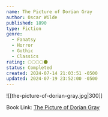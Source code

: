 ```yaml
---
name: The Picture of Dorian Gray
author: Oscar Wilde
published: 1890
type: Fiction
genre:
  - Fanatsy
  - Horror
  - Gothic
  - Classics
rating: 🌕🌕🌕🌕🌑
status: Completed
created: 2024-07-14 21:03:51 -0500
updated: 2024-07-19 23:52:00 -0500
---
```


![[the-picture-of-dorian-gray.jpg|300]]

Book Link: [The Picture of Dorian Gray](https://www.goodreads.com/book/show/5297.The_Picture_of_Dorian_Gray)
